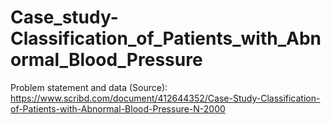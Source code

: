# Case_study-Classification_of_Patients_with_Abnormal_Blood_Pressure

Problem statement and data (Source): https://www.scribd.com/document/412644352/Case-Study-Classification-of-Patients-with-Abnormal-Blood-Pressure-N-2000
